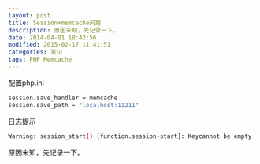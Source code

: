 ```yaml
---
layout: post
title: Session+memcache问题
description: 原因未知，先记录一下。
date: 2014-04-01 18:42:56
modified: 2015-02-17 11:41:51
categories: 笔记
tags: PHP Memcache
---
```


配置php.ini

```sh
session.save_handler = memcache
session.save_path = "localhost:11211"
```

日志提示

```sh
Warning: session_start() [function.session-start]: Keycannot be empty
```

原因未知，先记录一下。